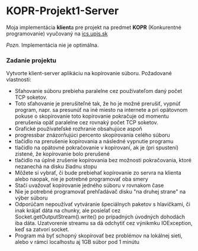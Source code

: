 # KOPR-Projekt1-Server
Moja implementácia **klient**a pre projekt na predmet **KOPR** (Konkurentné programovanie) vyučovaný na [ics.upjs.sk](http://www.ics.upjs.sk/)

*Pozn.* Implementácia nie je optimálna.

### Zadanie projektu
Vytvorte klient-server aplikáciu na kopírovanie súboru. Požadované vlastnosti:
* Sťahovanie súboru prebieha paralelne cez používateľom daný počet TCP soketov.
* Toto sťahovanie je prerušiteľné tak, že ho je možné prerušiť, vypnúť program, napr. sa presunúť na iné miesto na internete a pri opätovnom pokuse o skopírovanie toto kopírovanie pokračuje od momentu prerušenia opäť paralelne cez rovnaký počet TCP soketov.
* Grafické používateľské rozhranie obsahujúce aspoň
 * progressbar znázorňujúci percento skopírovania celého súboru
 * tlačidlo na prerušenie kopírovania a následné vypnutie programu
 * tlačidlo na opätovné pokračovanie v kopírovaní, ak je (pri spustení) zistené, že kopírovanie bolo prerušené
 * tlačidlo na úplné zrušenie kopírovania bez možnosti pokračovania, ktoré nezanechá na disku žiadnu stopu
* Môžete si vybrať, či bude prebiehať kopírovanie zo servra na klienta alebo naopak, nie je potrebné programovať oba smery
* Stačí uvažovať kopírovanie jedného súboru v rovnakom čase
* Nie je potrebné programovať prehľadávač disku "na druhej strane" na výber súboru
* Odporúčam nepoužívať vytváranie špeciálnych paketov s hlavičkami, či inak krájať dáta na chunky, ale posielať cez Socket.getOutputStream().write() po prípadných úvodných dohodách iba dáta. Uzatvorenie streamu sa dá odchytiť cez výnikmku IOException, keď sa zatvorí socket.
* Program má byť schopný skopírovať bez problémov na lokálnej sieti, alebo v rámci localhostu aj 1GB súbor pod 1 minútu
